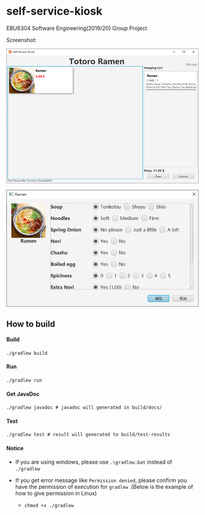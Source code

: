 # self-service-kiosk
EBU6304 Software Engineering(2019/20) Group Project

Screenshot: 

![Screenshot 1](https://github.com/ForeverCyril/self-service-kiosk/raw/master/readme_res/v1/screenshot1.png)

![Screenshot 2](https://github.com/ForeverCyril/self-service-kiosk/raw/master/readme_res/v1/screenshot2.png)



## How to build

#### Build

```shell
./gradlew build
```

#### Run

```shell
./gradlew run
```

#### Get JavaDoc

```shell
./gradlew javadoc # javadoc will generated in build/docs/
```

#### Test

```shell
./gradlew test # result will generated to build/test-results
```



#### Notice

- If you are using windows, please use `.\gradlew.bat` instead of ` ./gradlew`

- If you get error message like  `Permission denied`, please confirm you have the permission of execution for `gradlew` .(Below is the example of how to give permission in Linux)

  - ```shell
    chmod +x ./gradlew
    ```

